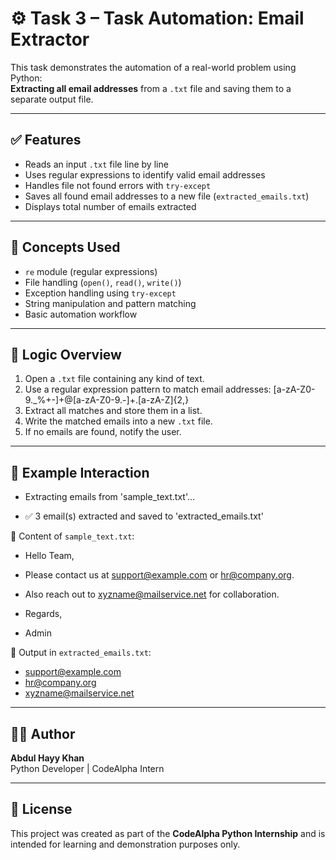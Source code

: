 # ⚙️ Task 3 – Task Automation: Email Extractor

This task demonstrates the automation of a real-world problem using Python:  
**Extracting all email addresses** from a `.txt` file and saving them to a separate output file.

---

## ✅ Features

- Reads an input `.txt` file line by line
- Uses regular expressions to identify valid email addresses
- Handles file not found errors with `try-except`
- Saves all found email addresses to a new file (`extracted_emails.txt`)
- Displays total number of emails extracted

---

## 🧠 Concepts Used

- `re` module (regular expressions)
- File handling (`open()`, `read()`, `write()`)
- Exception handling using `try-except`
- String manipulation and pattern matching
- Basic automation workflow

---

## 🧪 Logic Overview

1. Open a `.txt` file containing any kind of text.
2. Use a regular expression pattern to match email addresses: [a-zA-Z0-9._%+-]+@[a-zA-Z0-9.-]+.[a-zA-Z]{2,}
3. Extract all matches and store them in a list.
4. Write the matched emails into a new `.txt` file.
5. If no emails are found, notify the user.

---

## 📸 Example Interaction

- Extracting emails from 'sample_text.txt'...

- ✅ 3 email(s) extracted and saved to 'extracted_emails.txt'


📄 Content of `sample_text.txt`:
- Hello Team,

- Please contact us at support@example.com or hr@company.org.
- Also reach out to xyzname@mailservice.net for collaboration.

- Regards,
- Admin


📄 Output in `extracted_emails.txt`:
- support@example.com
- hr@company.org
- xyzname@mailservice.net

---

## 🙋‍♂️ Author

**Abdul Hayy Khan**  
Python Developer | CodeAlpha Intern

---

## 📜 License

This project was created as part of the **CodeAlpha Python Internship** and is intended for learning and demonstration purposes only.

